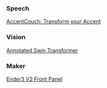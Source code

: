
### Speech
[AccentCouch: Transform your Accent]()


### Vision 
[Annotated Swin Transformer](/post/annotated-swin-transformer)


### Maker
[Ender3 V2 Front Panel](/post/ender3-v2-front-panel)